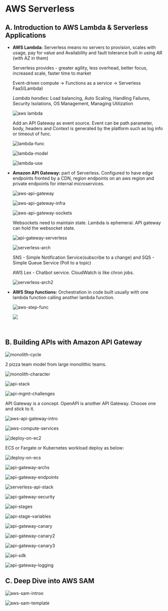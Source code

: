 # AWS Serverless

## A. Introduction to AWS Lambda & Serverless Applications

[REF]: https://www.youtube.com/watch?v=EBSdyoO3goc&amp;t=1691s

- **AWS Lambda:** Serverless means no servers to provision, scales with usage, pay for value and Availability and fault tolerance built in using AR (with AZ in them)

  Serverless provides - greater agility, less overhead, better focus, increased scale, faster time to market

  Event-driven compute -> Functions as a service -> Serverless FaaS(Lambda)

  *Lambda handles:* Load balancing, Auto Scaling, Handling Failures, Security Isolations, OS Management, Managing Utilization

  ![aws lambda](C:\GitHub\days\TIL\images\aws-lambda.PNG)

  Add an API Gateway as event source. Event can be path parameter, body, headers and Context is generated by the platform such as log info or timeout of func.

  ![lambda-func](C:\GitHub\days\TIL\images\lamda-func.PNG)

  

  ![lambda-model](C:\GitHub\days\TIL\images\lamda-model.PNG)

  

  ![lambda-use](C:\GitHub\days\TIL\images\lambda-use.PNG)

- **Amazon API Gateway:** part of Serverless. Configured to have edge endpoints fronted by a CDN, region endpoints on an aws region and private endpoints for internal microservices. 

  ![aws-api-gateway](C:\GitHub\days\TIL\images\aws-api-gateway.PNG)

  

  ![aws-api-gateway-infra](C:\GitHub\days\TIL\images\aws-api-gateway-infra.PNG)

  ![aws-api-gateway-sockets](C:\GitHub\days\TIL\images\aws-api-gateway-sockets.PNG)

  Websockets need to maintain state. Lambda is ephemeral. API gateway can hold the websocket state.

  

  ![api-gateway-serverless](C:\GitHub\days\TIL\images\api-gateway-serverless.PNG)

  

  ![serverless-arch](C:\GitHub\days\TIL\images\serverless-arch.PNG)

  SNS - Simple Notification Service(subscribe to a change)  and SQS - Simple Queue Service (Poll to a topic)

  AWS Lex - Chatbot service. CloudWatch is like chron jobs.

  ![serverless-arch2](C:\GitHub\days\TIL\images\serverless-arch2.PNG)

- **AWS Step functions:** Orchestration in code built usually with one lambda function calling another lambda function.

  ![aws-step-func](C:\GitHub\days\TIL\images\aws-step-func.PNG)

  

  ![	](C:\GitHub\days\TIL\images\serverless-frameworks.PNG)

  ​	

## B. Building APIs with Amazon API Gateway

[REF]: https://www.youtube.com/watch?v=XwfpPEFHKtQ

![monolith-cycle](C:\GitHub\days\TIL\images\monolith-cycle.PNG)

2 pizza team model from large monolithic teams.

![monolith-character](C:\GitHub\days\TIL\images\monolith-character.PNG)

![api-stack](C:\GitHub\days\TIL\images\api-stack.PNG)



![api-mgmt-challenges](C:\GitHub\days\TIL\images\api-mgmt-challenges.PNG)

API Gateway is a concept. OpenAPI is another API Gateway. Choose one and stick to it.

![aws-api-gateway-intro](C:\GitHub\days\TIL\images\aws-api-gateway-intro.PNG)



![aws-compute-services](C:\GitHub\days\TIL\images\aws-compute-services.PNG)



![deploy-on-ec2](C:\GitHub\days\TIL\images\deploy-on-ec2.PNG)

ECS or Fargate or Kubernetes workload deploy as below:

![deploy-on-ecs](C:\GitHub\days\TIL\images\deploy-on-ecs.PNG)



![api-gateway-archs](C:\GitHub\days\TIL\images\api-gateway-archs.png)



![api-gateway-endpoints](C:\GitHub\days\TIL\images\api-gateway-endpoints.PNG)



![serverless-api-stack](C:\GitHub\days\TIL\images\serverless-api-stack.PNG)



  ![api-gateway-security](C:\GitHub\days\TIL\images\api-gateway-security.PNG)



![api-stages](C:\GitHub\days\TIL\images\api-stages.PNG)



![api-stage-variables](C:\GitHub\days\TIL\images\api-stage-variables.PNG)



![api-gateway-canary](C:\GitHub\days\TIL\images\api-gateway-canary.png)



![api-gateway-canary2](C:\GitHub\days\TIL\images\api-gateway-canary2.png)



![api-gateway-canary3](C:\GitHub\days\TIL\images\api-gateway-canary3.png)



![api-sdk](C:\GitHub\days\TIL\images\api-sdk.PNG)



![api-gateway-logging](C:\GitHub\days\TIL\images\api-gateway-logging.PNG)

## C. Deep Dive into AWS SAM

![aws-sam-introo](C:\GitHub\days\TIL\images\aws-sam-introo.PNG)



![aws-sam-template](C:\GitHub\days\TIL\images\aws-sam-template.PNG)



